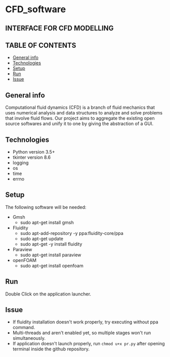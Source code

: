 # CFD_software
## INTERFACE FOR CFD MODELLING

## TABLE OF CONTENTS
* [General info](#general-info)
* [Technologies](#technologies)
* [Setup](#setup)
* [Run](#run)
* [Issue](#issue)

## General info
Computational fluid dynamics (CFD) is a branch of fluid mechanics that uses numerical analysis and data structures to analyze and solve problems that involve fluid flows. Our project aims to aggregate the existing open source softwares and unify it to one by giving the abstraction of a GUI.

## Technologies
* Python version 3.5+
* tkinter version 8.6
* logging
* os
* time
* errno

## Setup
The following software will be needed:
     
* Gmsh 
  * sudo apt-get install gmsh
* Fluidity
  * sudo apt-add-repository -y ppa:fluidity-core/ppa
  * sudo apt-get update
  * sudo apt-get -y install fluidity
* Paraview
  * sudo apt-get install paraview
* openFOAM
  * sudo apt-get install openfoam

## Run
Double Click on the application launcher.

## Issue
* If fluidity installation doesn't work properly, try executing without ppa command.
* Multi-threads and aren't enabled yet, so multiple stages won't run simultaneously.
* If application doesn't launch properly, run `chmod u+x pr.py` after opening terminal inside the github repository.

